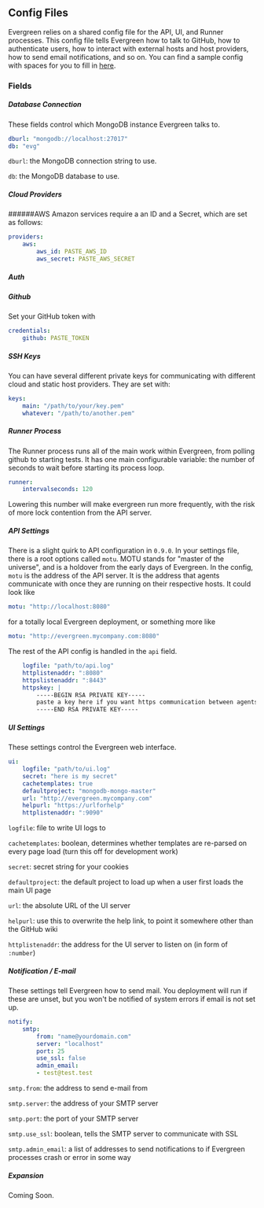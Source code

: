 ## Config Files
Evergreen relies on a shared config file for the API, UI, and Runner processes.
This config file tells Evergreen how to talk to GitHub, how to authenticate users, how to interact with external hosts and host providers, how to send email notifications, and so on.
You can find a sample config with spaces for you to fill in [here](https://github.com/evergreen-ci/evergreen/blob/master/docs/evg_example_config.yml).

### Fields
##### Database Connection
These fields control which MongoDB instance Evergreen talks to.
```yaml
dburl: "mongodb://localhost:27017"
db: "evg"
```

`dburl`: the MongoDB connection string to use.

`db`: the MongoDB database to use.

##### Cloud Providers
######AWS
Amazon services require a an ID and a Secret, which are set as follows:
```yaml
providers:
    aws:
        aws_id: PASTE_AWS_ID
        aws_secret: PASTE_AWS_SECRET
```

##### Auth

##### Github
Set your GitHub token with
```yaml
credentials:
    github: PASTE_TOKEN
```

##### SSH Keys
You can have several different private keys for communicating with different cloud and static host providers.
They are set with:
```yaml
keys:
    main: "/path/to/your/key.pem"
    whatever: "/path/to/another.pem"
```

##### Runner Process
The Runner process runs all of the main work within Evergreen, from polling github to starting tests.
It has one main configurable variable: the number of seconds to wait before starting its process loop.
```yaml
runner:
    intervalseconds: 120
```
Lowering this number will make evergreen run more frequently, with the risk of more lock contention from the API server.

##### API Settings
There is a slight quirk to API configuration in `0.9.0`.
In your settings file, there is a root options called `motu`. 
MOTU stands for "master of the universe", and is a holdover from the early days of Evergreen.
In the config, `motu` is the address of the API server.
It is the address that agents communicate with once they are running on their respective hosts.
It could look like
```yaml
motu: "http://localhost:8080"
```
for a totally local Evergreen deployment, or something more like
```yaml
motu: "http://evergreen.mycompany.com:8080"
```

The rest of the API config is handled in the `api` field. 
```yaml
    logfile: "path/to/api.log"
    httplistenaddr: ":8080"
    httpslistenaddr: ":8443"
    httpskey: |
        -----BEGIN RSA PRIVATE KEY-----
        paste a key here if you want https communication between agents and the API server
        -----END RSA PRIVATE KEY-----
```

##### UI Settings
These settings control the Evergreen web interface.
```yaml
ui:
    logfile: "path/to/ui.log"
    secret: "here is my secret"
    cachetemplates: true
    defaultproject: "mongodb-mongo-master"
    url: "http://evergreen.mycompany.com"
    helpurl: "https://urlforhelp"
    httplistenaddr: ":9090"
```

`logfile`: file to write UI logs to

`cachetemplates`: boolean, determines whether templates are re-parsed on every page load (turn this off for development work)

`secret`: secret string for your cookies

`defaultproject`: the default project to load up when a user first loads the main UI page

`url`: the absolute URL of the UI server

`helpurl`: use this to overwrite the help link, to point it somewhere other than the GitHub wiki

`httplistenaddr`: the address for the UI server to listen on (in form of `:number`)


##### Notification / E-mail
These settings tell Evergreen how to send mail. 
You deployment will run if these are unset, but you won't be notified of system errors if email is not set up.
```yaml
notify:
    smtp:
        from: "name@yourdomain.com"
        server: "localhost"
        port: 25
        use_ssl: false
        admin_email:
        - test@test.test
```
`smtp.from`: the address to send e-mail from

`smtp.server`: the address of your SMTP server

`smtp.port`: the port of your SMTP server

`smtp.use_ssl`: boolean, tells the SMTP server to communicate with SSL

`smtp.admin_email`: a list of addresses to send notifications to if Evergreen processes crash or error in some way


##### Expansion
Coming Soon.
